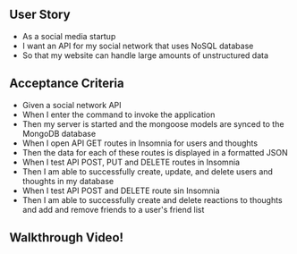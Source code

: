 ## User Story

* As a social media startup
* I want an API for my social network that uses NoSQL database
* So that my website can handle large amounts of unstructured data

## Acceptance Criteria
* Given a social network API
* When I enter the command to invoke the application
* Then my server is started and the mongoose models are synced to the MongoDB database
* When I open API GET routes in Insomnia for users and thoughts
* Then the data for each of these routes is displayed in a formatted JSON
* When I test API POST, PUT and DELETE routes in Insomnia
* Then I am able to successfully create, update, and delete users and thoughts in my database
* When I test API POST and DELETE route sin Insomnia
* Then I am able to successfully create and delete reactions to thoughts and add and remove friends to a user's friend list

## Walkthrough Video!
